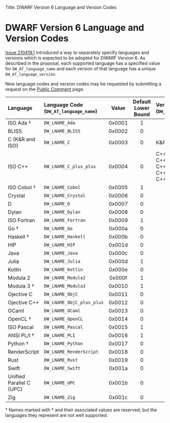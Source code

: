 Title: DWARF Version 6 Language and Version Codes

# DWARF Version 6 Language and Version Codes

[Issue 210419.1](issues/210419.1.html)
introduced a way to separately specify languages and versions which is
expected to be adopted for DWARF Version 6.
As described in the proposal, each supported language has a specified
value for `DW_AT_language_name` and each version of that language has a
unique `DW_AT_language_version`.

New language codes and version codes may be requested by submitting a
request on the [Public Comment](comment.html) page.

|Language                |Language Code (`DW_AT_language_name`)|Value |Default Lower Bound|Version Codes (`DW_AT_language_version`)|
|:-----------------------|:------------------------------------|:----:|:-----------------:|:---------------------------------------|
|ISO Ada †               |`DW_LNAME_Ada`                       |0x0001|1                  |                                        |
|BLISS                   |`DW_LNAME_BLISS`                     |0x0002|0                  |                                        |
|C (K&R and ISO)         |`DW_LNAME_C`                         |0x0003|0                  |K&R 000000                              |
|ISO C++                 |`DW_LNAME_C_plus_plus`               |0x0004|0                  |C++98 199711<br>C++11 201103<br>C++14 201402<br>C++17 201703<br>C++20 202002|
|ISO Cobol †             |`DW_LNAME_Cobol`                     |0x0005|1                  |                                        |
|Crystal                 |`DW_LNAME_Crystal`                   |0x0006|0                  |                                        |
|D                       |`DW_LNAME_D`                         |0x0007|0                  |                                        |
|Dylan                   |`DW_LNAME_Dylan`                     |0x0008|0                  |                                        |
|ISO Fortran             |`DW_LNAME_Fortran`                   |0x0009|1                  |                                        |
|Go †                    |`DW_LNAME_Go`                        |0x000a|0                  |                                        |
|Haskell †               |`DW_LNAME_Haskell`                   |0x000b|0                  |                                        |
|HIP                     |`DW_LNAME_HIP`                       |0x001d|0                  |                                        |
|Java                    |`DW_LNAME_Java`                      |0x000c|0                  |                                        |
|Julia                   |`DW_LNAME_Julia`                     |0x000d|1                  |                                        |
|Kotlin                  |`DW_LNAME_Kotlin`                    |0x000e|0                  |                                        |
|Modula 2                |`DW_LNAME_Modula2`                   |0x000f|1                  |                                        |
|Modula 3 †              |`DW_LNAME_Modula3`                   |0x0010|1                  |                                        |
|Ojective C              |`DW_LNAME_ObjC`                      |0x0011|0                  |                                        |
|Ojective C++            |`DW_LNAME_ObjC_plus_plus`            |0x0012|0                  |                                        |
|OCaml                   |`DW_LNAME_OCaml`                     |0x0013|0                  |                                        |
|OpenCL †                |`DW_LNAME_OpenCL`                    |0x0014|0                  |                                        |
|ISO Pascal              |`DW_LNAME_Pascal`                    |0x0015|1                  |                                        |
|ANSI PL/I †             |`DW_LNAME_PLI`                       |0x0016|1                  |                                        |
|Python †                |`DW_LNAME_Python`                    |0x0017|0                  |                                        |
|RenderScript            |`DW_LNAME_RenderScript`              |0x0018|0                  |                                        |
|Rust                    |`DW_LNAME_Rust`                      |0x0019|0                  |                                        |
|Swift                   |`DW_LNAME_Swift`                     |0x001a|0                  |                                        |
|Unified Parallel C (UPC)|`DW_LNAME_UPC`                       |0x001b|0                  |                                        |
|Zig                     |`DW_LNAME_Zig`                       |0x001c|0                  |                                        |

† Names marked with † and their associated values are reserved, but
the languages they represent are not well supported.
